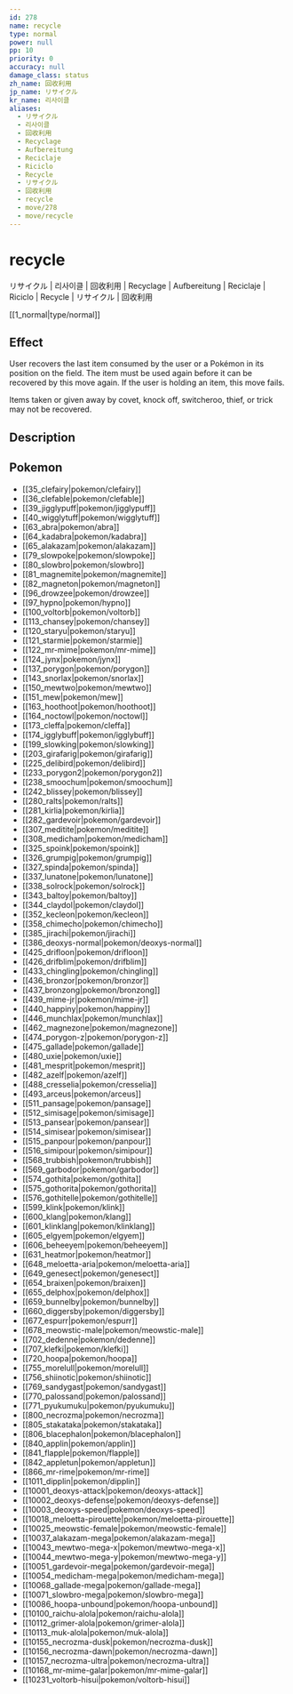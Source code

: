 ```yaml
---
id: 278
name: recycle
type: normal
power: null
pp: 10
priority: 0
accuracy: null
damage_class: status
zh_name: 回收利用
jp_name: リサイクル
kr_name: 리사이클
aliases:
  - リサイクル
  - 리사이클
  - 回收利用
  - Recyclage
  - Aufbereitung
  - Reciclaje
  - Riciclo
  - Recycle
  - リサイクル
  - 回收利用
  - recycle
  - move/278
  - move/recycle
---
```

# recycle
    
リサイクル | 리사이클 | 回收利用 | Recyclage | Aufbereitung | Reciclaje | Riciclo | Recycle | リサイクル | 回收利用

[[1_normal|type/normal]]

## Effect

User recovers the last item consumed by the user or a Pokémon in its position on the field.  The item must be used again before it can be recovered by this move again.  If the user is holding an item, this move fails.

Items taken or given away by covet, knock off, switcheroo, thief, or trick may not be recovered.

## Description



## Pokemon

- [[35_clefairy|pokemon/clefairy]]
- [[36_clefable|pokemon/clefable]]
- [[39_jigglypuff|pokemon/jigglypuff]]
- [[40_wigglytuff|pokemon/wigglytuff]]
- [[63_abra|pokemon/abra]]
- [[64_kadabra|pokemon/kadabra]]
- [[65_alakazam|pokemon/alakazam]]
- [[79_slowpoke|pokemon/slowpoke]]
- [[80_slowbro|pokemon/slowbro]]
- [[81_magnemite|pokemon/magnemite]]
- [[82_magneton|pokemon/magneton]]
- [[96_drowzee|pokemon/drowzee]]
- [[97_hypno|pokemon/hypno]]
- [[100_voltorb|pokemon/voltorb]]
- [[113_chansey|pokemon/chansey]]
- [[120_staryu|pokemon/staryu]]
- [[121_starmie|pokemon/starmie]]
- [[122_mr-mime|pokemon/mr-mime]]
- [[124_jynx|pokemon/jynx]]
- [[137_porygon|pokemon/porygon]]
- [[143_snorlax|pokemon/snorlax]]
- [[150_mewtwo|pokemon/mewtwo]]
- [[151_mew|pokemon/mew]]
- [[163_hoothoot|pokemon/hoothoot]]
- [[164_noctowl|pokemon/noctowl]]
- [[173_cleffa|pokemon/cleffa]]
- [[174_igglybuff|pokemon/igglybuff]]
- [[199_slowking|pokemon/slowking]]
- [[203_girafarig|pokemon/girafarig]]
- [[225_delibird|pokemon/delibird]]
- [[233_porygon2|pokemon/porygon2]]
- [[238_smoochum|pokemon/smoochum]]
- [[242_blissey|pokemon/blissey]]
- [[280_ralts|pokemon/ralts]]
- [[281_kirlia|pokemon/kirlia]]
- [[282_gardevoir|pokemon/gardevoir]]
- [[307_meditite|pokemon/meditite]]
- [[308_medicham|pokemon/medicham]]
- [[325_spoink|pokemon/spoink]]
- [[326_grumpig|pokemon/grumpig]]
- [[327_spinda|pokemon/spinda]]
- [[337_lunatone|pokemon/lunatone]]
- [[338_solrock|pokemon/solrock]]
- [[343_baltoy|pokemon/baltoy]]
- [[344_claydol|pokemon/claydol]]
- [[352_kecleon|pokemon/kecleon]]
- [[358_chimecho|pokemon/chimecho]]
- [[385_jirachi|pokemon/jirachi]]
- [[386_deoxys-normal|pokemon/deoxys-normal]]
- [[425_drifloon|pokemon/drifloon]]
- [[426_drifblim|pokemon/drifblim]]
- [[433_chingling|pokemon/chingling]]
- [[436_bronzor|pokemon/bronzor]]
- [[437_bronzong|pokemon/bronzong]]
- [[439_mime-jr|pokemon/mime-jr]]
- [[440_happiny|pokemon/happiny]]
- [[446_munchlax|pokemon/munchlax]]
- [[462_magnezone|pokemon/magnezone]]
- [[474_porygon-z|pokemon/porygon-z]]
- [[475_gallade|pokemon/gallade]]
- [[480_uxie|pokemon/uxie]]
- [[481_mesprit|pokemon/mesprit]]
- [[482_azelf|pokemon/azelf]]
- [[488_cresselia|pokemon/cresselia]]
- [[493_arceus|pokemon/arceus]]
- [[511_pansage|pokemon/pansage]]
- [[512_simisage|pokemon/simisage]]
- [[513_pansear|pokemon/pansear]]
- [[514_simisear|pokemon/simisear]]
- [[515_panpour|pokemon/panpour]]
- [[516_simipour|pokemon/simipour]]
- [[568_trubbish|pokemon/trubbish]]
- [[569_garbodor|pokemon/garbodor]]
- [[574_gothita|pokemon/gothita]]
- [[575_gothorita|pokemon/gothorita]]
- [[576_gothitelle|pokemon/gothitelle]]
- [[599_klink|pokemon/klink]]
- [[600_klang|pokemon/klang]]
- [[601_klinklang|pokemon/klinklang]]
- [[605_elgyem|pokemon/elgyem]]
- [[606_beheeyem|pokemon/beheeyem]]
- [[631_heatmor|pokemon/heatmor]]
- [[648_meloetta-aria|pokemon/meloetta-aria]]
- [[649_genesect|pokemon/genesect]]
- [[654_braixen|pokemon/braixen]]
- [[655_delphox|pokemon/delphox]]
- [[659_bunnelby|pokemon/bunnelby]]
- [[660_diggersby|pokemon/diggersby]]
- [[677_espurr|pokemon/espurr]]
- [[678_meowstic-male|pokemon/meowstic-male]]
- [[702_dedenne|pokemon/dedenne]]
- [[707_klefki|pokemon/klefki]]
- [[720_hoopa|pokemon/hoopa]]
- [[755_morelull|pokemon/morelull]]
- [[756_shiinotic|pokemon/shiinotic]]
- [[769_sandygast|pokemon/sandygast]]
- [[770_palossand|pokemon/palossand]]
- [[771_pyukumuku|pokemon/pyukumuku]]
- [[800_necrozma|pokemon/necrozma]]
- [[805_stakataka|pokemon/stakataka]]
- [[806_blacephalon|pokemon/blacephalon]]
- [[840_applin|pokemon/applin]]
- [[841_flapple|pokemon/flapple]]
- [[842_appletun|pokemon/appletun]]
- [[866_mr-rime|pokemon/mr-rime]]
- [[1011_dipplin|pokemon/dipplin]]
- [[10001_deoxys-attack|pokemon/deoxys-attack]]
- [[10002_deoxys-defense|pokemon/deoxys-defense]]
- [[10003_deoxys-speed|pokemon/deoxys-speed]]
- [[10018_meloetta-pirouette|pokemon/meloetta-pirouette]]
- [[10025_meowstic-female|pokemon/meowstic-female]]
- [[10037_alakazam-mega|pokemon/alakazam-mega]]
- [[10043_mewtwo-mega-x|pokemon/mewtwo-mega-x]]
- [[10044_mewtwo-mega-y|pokemon/mewtwo-mega-y]]
- [[10051_gardevoir-mega|pokemon/gardevoir-mega]]
- [[10054_medicham-mega|pokemon/medicham-mega]]
- [[10068_gallade-mega|pokemon/gallade-mega]]
- [[10071_slowbro-mega|pokemon/slowbro-mega]]
- [[10086_hoopa-unbound|pokemon/hoopa-unbound]]
- [[10100_raichu-alola|pokemon/raichu-alola]]
- [[10112_grimer-alola|pokemon/grimer-alola]]
- [[10113_muk-alola|pokemon/muk-alola]]
- [[10155_necrozma-dusk|pokemon/necrozma-dusk]]
- [[10156_necrozma-dawn|pokemon/necrozma-dawn]]
- [[10157_necrozma-ultra|pokemon/necrozma-ultra]]
- [[10168_mr-mime-galar|pokemon/mr-mime-galar]]
- [[10231_voltorb-hisui|pokemon/voltorb-hisui]]

